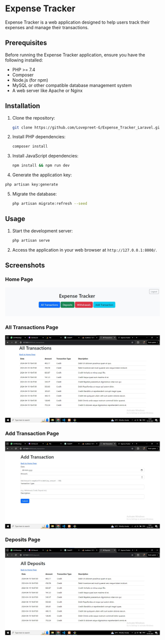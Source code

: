 # Expense Tracker

Expense Tracker is a web application designed to help users track their expenses and manage their transactions.

## Prerequisites

Before running the Expense Tracker application, ensure you have the following installed:

- PHP >= 7.4
- Composer
- Node.js (for npm)
- MySQL or other compatible database management system
- A web server like Apache or Nginx

## Installation

1. Clone the repository:

   ```bash
   git clone https://github.com/Lovepreet-G/Expense_Tracker_Laravel.git
   ```

2. Install PHP dependencies:

   ```bash
   composer install
   ```

3. Install JavaScript dependencies:

   ```bash
   npm install && npm run dev
   ```

4.  Generate the application key:

   ```bash
   php artisan key:generate
   ```

5. Migrate the database:

   ```bash
   php artisan migrate:refresh --seed

## Usage

1. Start the development server:

   ```bash
   php artisan serve
   ```

2. Access the application in your web browser at `http://127.0.0.1:8000/`.

## Screenshots

### Home Page
![Home Page](/resources/index_page.jpg)

### All Transactions Page
![All Transactions Page](/resources/All_transaction.jpg)

### Add Transaction Page
![Add Transaction Page](/resources/Add_transaction.jpg)

### Deposits Page
![Deposits Page](/resources/Deposit.jpg)


